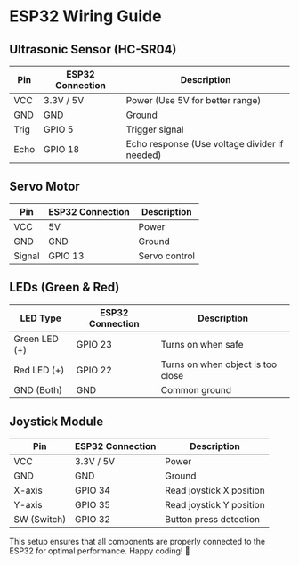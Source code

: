# ESP32 Wiring Guide

## Ultrasonic Sensor (HC-SR04)
| Pin | ESP32 Connection | Description |
|------|-----------------|-------------|
| VCC  | 3.3V / 5V       | Power (Use 5V for better range) |
| GND  | GND             | Ground |
| Trig | GPIO 5          | Trigger signal |
| Echo | GPIO 18         | Echo response (Use voltage divider if needed) |

## Servo Motor
| Pin    | ESP32 Connection | Description |
|--------|-----------------|-------------|
| VCC    | 5V              | Power |
| GND    | GND             | Ground |
| Signal | GPIO 13         | Servo control |

## LEDs (Green & Red)
| LED Type  | ESP32 Connection | Description |
|-----------|-----------------|-------------|
| Green LED (+) | GPIO 23 | Turns on when safe |
| Red LED (+)   | GPIO 22 | Turns on when object is too close |
| GND (Both)    | GND     | Common ground |

## Joystick Module
| Pin  | ESP32 Connection | Description |
|------|-----------------|-------------|
| VCC  | 3.3V / 5V       | Power |
| GND  | GND             | Ground |
| X-axis | GPIO 34       | Read joystick X position |
| Y-axis | GPIO 35       | Read joystick Y position |
| SW (Switch) | GPIO 32  | Button press detection |

This setup ensures that all components are properly connected to the ESP32 for optimal performance. Happy coding! 🚀


